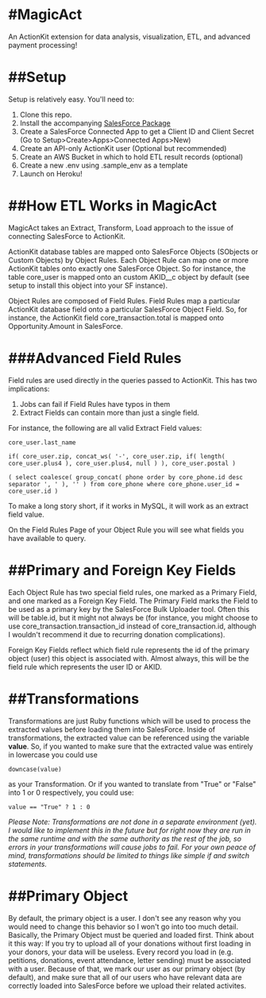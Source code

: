 #MagicAct
=========

An ActionKit extension for data analysis, visualization, ETL, and advanced payment processing!

##Setup
=========
Setup is relatively easy. You'll need to:

1. Clone this repo.
2. Install the accompanying [SalesForce Package](https://login.salesforce.com/packaging/installPackage.apexp?p0=04to0000000Bv9L)
3. Create a SalesForce Connected App to get a Client ID and Client Secret (Go to Setup>Create>Apps>Connected Apps>New)
4. Create an API-only ActionKit user (Optional but recommended)
5. Create an AWS Bucket in which to hold ETL result records (optional)
6. Create a new .env using .sample_env as a template 
7. Launch on Heroku!

##How ETL Works in MagicAct
=========
MagicAct takes an Extract, Transform, Load approach to the issue of connecting SalesForce to ActionKit.

 ActionKit database tables are mapped onto SalesForce Objects (SObjects or Custom Objects) by Object Rules. Each Object Rule can map one or more ActionKit tables onto exactly one SalesForce Object. So for instance, the table core_user is mapped onto an custom AKID__c object by default (see setup to install this object into your SF instance).
 
  Object Rules are composed of Field Rules. Field Rules map a particular ActionKit database field onto a particular SalesForce Object Field. So, for instance, the ActionKit field core_transaction.total is mapped onto Opportunity.Amount in SalesForce.
  
###Advanced Field Rules
==========
  Field rules are used directly in the queries passed to ActionKit. This has two implications:

1. Jobs can fail if Field Rules have typos in them
2. Extract Fields can contain more than just a single field.

For instance, the following are all valid Extract Field values:

`core_user.last_name`
    
`if( core_user.zip, concat_ws( '-', core_user.zip, if( length( core_user.plus4 ), core_user.plus4, null ) ), core_user.postal )`
    
`( select coalesce( group_concat( phone order by core_phone.id desc separator ', ' ), '' ) from core_phone where core_phone.user_id = core_user.id )`

To make a long story short, if it works in MySQL, it will work as an extract field value.

On the Field Rules Page of your Object Rule you will see what fields you have available to query.

##Primary and Foreign Key Fields
==========
  Each Object Rule has two special field rules, one marked as a Primary Field, and one marked as a Foreign Key Field. The Primary Field marks the Field to be used as a primary key by the SalesForce Bulk Uploader tool. Often this will be table.id, but it might not always be (for instance, you might choose to use core_transaction.transaction_id instead of core_transaction.id, although I wouldn't recommend it due to recurring donation complications).

 Foreign Key Fields reflect which field rule represents the id of the primary object (user) this object is associated with. Almost always, this will be the field rule which represents the user ID or AKID.

##Transformations
==========
  Transformations are just Ruby functions which will be used to process the extracted values before loading them into SalesForce. Inside of transformations, the extracted value can be referenced using the variable **value**. So, if you wanted to make sure that the extracted value was entirely in lowercase you could use
  
    downcase(value) 
  
  as your Transformation. Or if you wanted to translate from "True" or "False" into 1 or 0 respectively, you could use:
  
    value == "True" ? 1 : 0
  
  
  *Please Note: Transformations are not done in a separate environment (yet). I would like to implement this in the future but for right now they are run in the same runtime and with the same authority as the rest of the job, so errors in your transformations will cause jobs to fail. For your own peace of mind, transformations should be limited to things like simple if and switch statements.*
 
 
##Primary Object
==========
  By default, the primary object is a user. I don't see any reason why you would need to change this behavior so I won't go into too much detail. Basically, the Primary Object must be queried and loaded first. Think about it this way: If you try to upload all of your donations without first loading in your donors, your data will be useless. Every record you load in (e.g. petitions, donations, event attendance, letter sending) must be associated with a user. Because of that, we mark our user as our primary object (by default), and make sure that all of our users who have relevant data are correctly loaded into SalesForce before we upload their related activites.